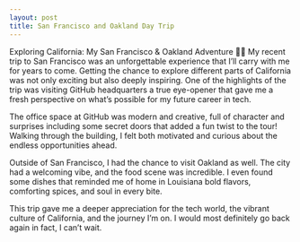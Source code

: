 ```yaml
---
layout: post
title: San Francisco and Oakland Day Trip 
---
```

Exploring California: My San Francisco & Oakland Adventure 🌉✨
My recent trip to San Francisco was an unforgettable experience that I’ll carry with me for years to come. Getting the chance to explore different parts of California was not only exciting but also deeply inspiring. One of the highlights of the trip was visiting GitHub headquarters a true eye-opener that gave me a fresh perspective on what’s possible for my future career in tech.

The office space at GitHub was modern and creative, full of character and surprises including some secret doors that added a fun twist to the tour! Walking through the building, I felt both motivated and curious about the endless opportunities ahead.

Outside of San Francisco, I had the chance to visit Oakland as well. The city had a welcoming vibe, and the food scene was incredible. I even found some dishes that reminded me of home in Louisiana bold flavors, comforting spices, and soul in every bite.

This trip gave me a deeper appreciation for the tech world, the vibrant culture of California, and the journey I’m on. I would most definitely go back again in fact, I can’t wait.

